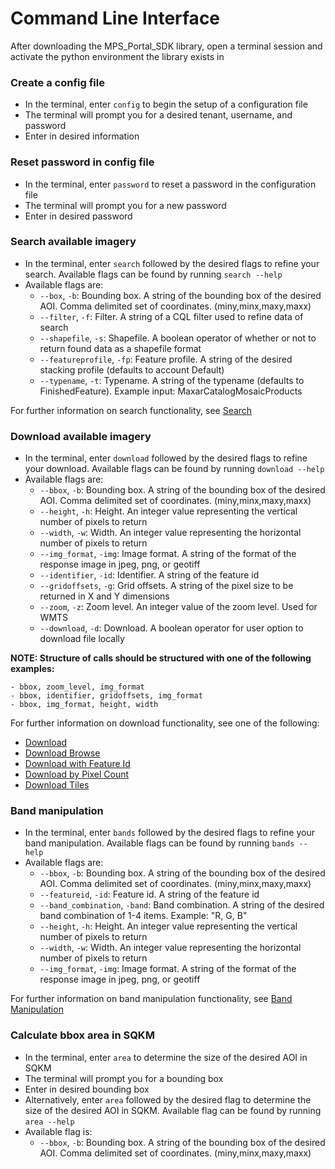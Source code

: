 # Command Line Interface
After downloading the MPS_Portal_SDK library, open a terminal session and activate the python environment the library exists in

### Create a config file
- In the terminal, enter `config` to begin the setup of a configuration file
- The terminal will prompt you for a desired tenant, username, and password
- Enter in desired information

### Reset password in config file
- In the terminal, enter `password` to reset a password in the configuration file
- The terminal will prompt you for a new password
- Enter in desired password

### Search available imagery
- In the terminal, enter `search` followed by the desired flags to refine your search. Available flags can be found by running `search --help`
- Available flags are:
  - `--box`, `-b`: Bounding box. A string of the bounding box of the desired AOI. Comma delimited set of coordinates. (miny,minx,maxy,maxx)
  - `--filter`, `-f`: Filter. A string of a CQL filter used to refine data of search
  - `--shapefile`, `-s`: Shapefile. A boolean operator of whether or not to return found data as a shapefile format
  - `--featureprofile`, `-fp`: Feature profile. A string of the desired stacking profile (defaults to account Default)
  - `--typename`, `-t`: Typename. A string of the typename (defaults to FinishedFeature). Example input: MaxarCatalogMosaicProducts

For further information on search functionality, see [Search](ogc/image_search.md)

### Download available imagery
- In the terminal, enter `download` followed by the desired flags to refine your download. Available flags can be found by running `download --help`
- Available flags are:
  - `--bbox`, `-b`: Bounding box. A string of the bounding box of the desired AOI. Comma delimited set of coordinates. (miny,minx,maxy,maxx)
  - `--height`, `-h`: Height. An integer value representing the vertical number of pixels to return
  - `--width`, `-w`: Width. An integer value representing the horizontal number of pixels to return
  - `--img_format`, `-img`: Image format. A string of the format of the response image in jpeg, png, or geotiff
  - `--identifier`, `-id`: Identifier. A string of the feature id
  - `--gridoffsets`, `-g`: Grid offsets. A string of the pixel size to be returned in X and Y dimensions
  - `--zoom`, `-z`: Zoom level. An integer value of the zoom level. Used for WMTS
  - `--download`, `-d`: Download. A boolean operator for user option to download file locally
  
**NOTE: Structure of calls should be structured with one of the following examples:**
  
	- bbox, zoom_level, img_format
	- bbox, identifier, gridoffsets, img_format
	- bbox, img_format, height, width

For further information on download functionality, see one of the following:

- [Download](ogc/download_image.md)
- [Download Browse](ogc/download_browse_image.md)
- [Download with Feature Id](ogc/download_image_featureid.md)
- [Download by Pixel Count](ogc/download_image_pixel_count.md)
- [Download Tiles](ogc/download_tiles.md)

### Band manipulation
- In the terminal, enter `bands` followed by the desired flags to refine your band manipulation. Available flags can be found by running `bands --help`
- Available flags are:
  - `--bbox`, `-b`: Bounding box. A string of the bounding box of the desired AOI. Comma delimited set of coordinates. (miny,minx,maxy,maxx)
  - `--featureid`, `-id`: Feature id. A string of the feature id
  - `--band_combination`, `-band`: Band combination. A string of the desired band combination of 1-4 items. Example: "R, G, B"
  - `--height`, `-h`: Height. An integer value representing the vertical number of pixels to return
  - `--width`, `-w`: Width. An integer value representing the horizontal number of pixels to return
  - `--img_format`, `-img`: Image format. A string of the format of the response image in jpeg, png, or geotiff

For further information on band manipulation functionality, see [Band Manipulation](ogc/band_manipulation.md)

### Calculate bbox area in SQKM
- In the terminal, enter `area` to determine the size of the desired AOI in SQKM
- The terminal will prompt you for a bounding box
- Enter in desired bounding box
- Alternatively, enter `area` followed by the desired flag to determine the size of the desired AOI in SQKM. Available flag can be found by running `area --help`
- Available flag is:
  - `--bbox`, `-b`: Bounding box. A string of the bounding box of the desired AOI. Comma delimited set of coordinates. (miny,minx,maxy,maxx)
